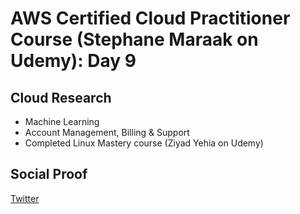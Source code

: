 <!-- This is a template you can use for quick progress days. It removes a lot of the steps we encourage you to share in the longer template 000-DAY-ARTICLE-LONG-TEMPLATE.MD-->

# AWS Certified Cloud Practitioner Course (Stephane Maraak on Udemy): Day 9

## Cloud Research

- Machine Learning
- Account Management, Billing & Support
- Completed Linux Mastery course (Ziyad Yehia on Udemy)

## Social Proof

[Twitter](https://twitter.com/_notwaving/status/1327785265092579328?s=20)
